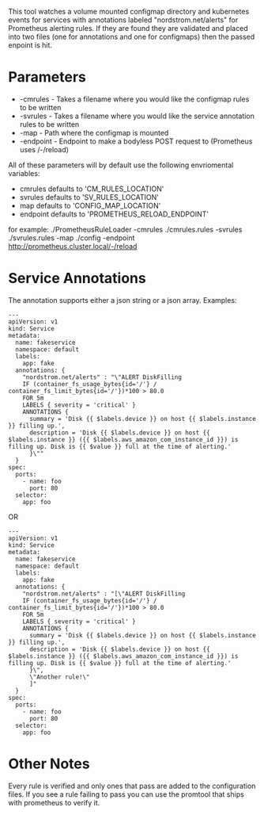 This tool watches a volume mounted configmap directory and kubernetes events for services with annotations labeled "nordstrom.net/alerts" for Prometheus alerting rules. If they are found they are validated and placed into two files (one for annotations and one for configmaps) then the passed enpoint is hit.

Parameters
==========

*  -cmrules - Takes a filename where you would like the configmap rules to be written
*  -svrules - Takes a filename where you would like the service annotation rules to be written
*  -map - Path where the configmap is mounted
*  -endpoint - Endpoint to make a bodyless POST request to (Prometheus uses /-/reload)

All of these parameters will by default use the following envriomental variables:

* cmrules defaults to 'CM_RULES_LOCATION'
* svrules defaults to 'SV_RULES_LOCATION'
* map defaults to 'CONFIG_MAP_LOCATION'
* endpoint defaults to 'PROMETHEUS_RELOAD_ENDPOINT'

for example:
./PrometheusRuleLoader -cmrules ./cmrules.rules -svrules ./svrules.rules -map ./config -endpoint http://prometheus.cluster.local/-/reload

Service Annotations
===================
The annotation supports either a json string or a json array. Examples:

	---
	apiVersion: v1
	kind: Service
	metadata:
	  name: fakeservice
	  namespace: default
	  labels:
	    app: fake
	  annotations: {
	    "nordstrom.net/alerts" : "\"ALERT DiskFilling
	    IF (container_fs_usage_bytes{id='/'} / container_fs_limit_bytes{id='/'})*100 > 80.0
	    FOR 5m
	    LABELS { severity = 'critical' }
	    ANNOTATIONS {
	      summary = 'Disk {{ $labels.device }} on host {{ $labels.instance }} filling up.',
	      description = 'Disk {{ $labels.device }} on host {{ $labels.instance }} ({{ $labels.aws_amazon_com_instance_id }}) is filling up. Disk is {{ $value }} full at the time of alerting.'
	      }\""
	  }
	spec:
	  ports:
	    - name: foo
	      port: 80
	  selector:
	    app: foo

OR

	---
	apiVersion: v1
	kind: Service
	metadata:
	  name: fakeservice
	  namespace: default
	  labels:
	    app: fake
	  annotations: {
	    "nordstrom.net/alerts" : "[\"ALERT DiskFilling
	    IF (container_fs_usage_bytes{id='/'} / container_fs_limit_bytes{id='/'})*100 > 80.0
	    FOR 5m
	    LABELS { severity = 'critical' }
	    ANNOTATIONS {
	      summary = 'Disk {{ $labels.device }} on host {{ $labels.instance }} filling up.',
	      description = 'Disk {{ $labels.device }} on host {{ $labels.instance }} ({{ $labels.aws_amazon_com_instance_id }}) is filling up. Disk is {{ $value }} full at the time of alerting.'
	      }\",
	      \"Another rule!\"
	      ]"
	  }
	spec:
	  ports:
	    - name: foo
	      port: 80
	  selector:
	    app: foo

Other Notes
===========
Every rule is verified and only ones that pass are added to the configuration files. If you see a rule failing to pass you can use the promtool that ships with prometheus to verify it.
